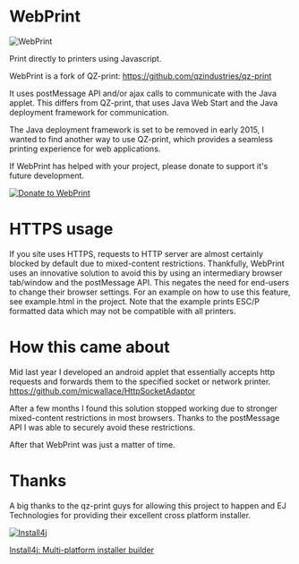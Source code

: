 # WebPrint
![WebPrint](https://github.com/micwallace/WebPrint/blob/master/src/webprint/img/webprinticon.png)

Print directly to printers using Javascript.

WebPrint is a fork of QZ-print: https://github.com/qzindustries/qz-print

It uses postMessage API and/or ajax calls to communicate with the Java applet.
This differs from QZ-print, that uses Java Web Start and the Java deployment framework for communication.

The Java deployment framework is set to be removed in early 2015, I wanted to find another way to use QZ-print, which provides a seamless printing experience for web applications.

If WebPrint has helped with your project, please donate to support it's future development.

[![Donate to WebPrint](https://www.paypalobjects.com/en_AU/i/btn/btn_donateCC_LG.gif)](https://www.paypal.com/cgi-bin/webscr?cmd=_s-xclick&hosted_button_id=7JBL64AV5XDWG)

# HTTPS usage
If you site uses HTTPS, requests to HTTP server are almost certainly blocked by default due to mixed-content restrictions.
Thankfully, WebPrint uses an innovative solution to avoid this by using an intermediary browser tab/window and the postMessage API.
This negates the need for end-users to change their browser settings.
For an example on how to use this feature, see example.html in the project. Note that the example prints ESC/P formatted data which may not be compatible with all printers.

# How this came about
Mid last year I developed an android applet that essentially accepts http requests and forwards them to the specified socket or network printer.
https://github.com/micwallace/HttpSocketAdaptor

After a few months I found this solution stopped working due to stronger mixed-content restrictions in most browsers.
Thanks to the postMessage API I was able to securely avoid these restrictions.

After that WebPrint was just a matter of time.

# Thanks
A big thanks to the qz-print guys for allowing this project to happen and EJ Technologies for providing their excellent cross platform installer.

[![Install4j](https://www.ej-technologies.com/images/product_banners/install4j_large.png)](http://www.ej-technologies.com/products/install4j/overview.html)

[Install4j: Multi-platform installer builder](http://www.ej-technologies.com/products/install4j/overview.html)
